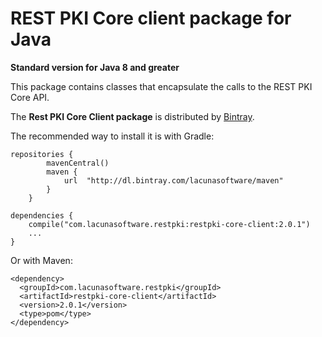 REST PKI Core client package for Java
====================================
**Standard version for Java 8 and greater**

This package contains classes that encapsulate the calls to the REST PKI Core API.

The **Rest PKI Core Client package** is distributed by [Bintray](https://bintray.com/lacunasoftware/maven/restpki-core-client).

The recommended way to install it is with Gradle:
    
    repositories {
            mavenCentral()
            maven {
                url  "http://dl.bintray.com/lacunasoftware/maven"
            }
        }
    
    dependencies {
        compile("com.lacunasoftware.restpki:restpki-core-client:2.0.1")
        ...
    }
        
Or with Maven:
         
    <dependency>
      <groupId>com.lacunasoftware.restpki</groupId>
      <artifactId>restpki-core-client</artifactId>
      <version>2.0.1</version>
      <type>pom</type>
    </dependency>
